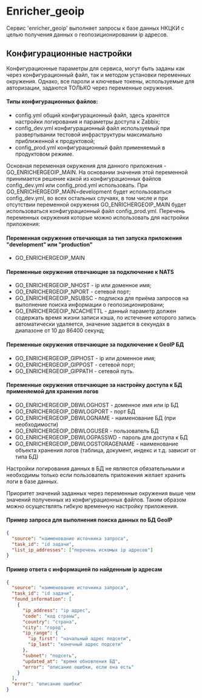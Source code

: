 # Enricher_geoip

Сервис 'enricher_geoip' выполняет запросы к базе данных НКЦКИ с целью получения данных о геопозиционировании ip адресов.

## Конфигурационные настройки

Конфигурационные параметры для сервиса, могут быть заданы как через конфигурационный файл, так и методом установки переменных окружения. Однако, все пароли и ключевые токены, используемые для авторизации, задаются ТОЛЬКО через переменные окружения.

#### Типы конфигурационных файлов:

- config.yml общий конфигурационный файл, здесь хранятся настройки логирования и параметры доступа к Zabbix;
- config_dev.yml конфигурационный файл используемый при развертывании тестовой инфраструктуры максимально приближенной к продуктовой;
- config_prod.yml конфигурационный файл применяемый в продуктовом режиме.

Основная переменная окружения для данного приложения - GO_ENRICHERGEOIP_MAIN. На основании значения этой переменной принимается решение какой из конфигурационных файлов config_dev.yml или config_prod.yml использовать. При GO_ENRICHERGEOIP_MAIN=development будет использоваться config_dev.yml, во всех остальных случаях, в том числе и при отсутствии переменной окружения GO_ENRICHERGEOIP_MAIN будет использоваться конфигурационный файл config_prod.yml. Перечень переменных окружения которые можно использовать для настройки приложения:

#### Переменная окружения отвечающая за тип запуска приложения "development" или "production"

- GO_ENRICHERGEOIP_MAIN

#### Переменные окружения отвечающие за подключение к NATS

- GO_ENRICHERGEOIP_NHOST - ip или доменное имя;
- GO_ENRICHERGEOIP_NPORT - сетевой порт;
- GO_ENRICHERGEOIP_NSUBSC - подписка для приёма запросов на выполнение поиска информации о геопозиционировани;
- GO_ENRICHERGEOIP_NCACHETTL - данный параметр должен содержать время жизни записи
  кэша, по истечение которого запись автоматически удаляется, значение задается
  в секундах в диапазоне от 10 до 86400 секунд;

#### Переменные окружения отвечающие за подключение к GeoIP БД

- GO_ENRICHERGEOIP_GIPHOST - ip или доменное имя;
- GO_ENRICHERGEOIP_GIPPOST - сетевой порт;
- GO_ENRICHERGEOIP_GIPPATH - сетевой путь.

#### Переменные окружения отвечающие за настройку доступа к БД применяемой для хранения логов

- GO_ENRICHERGEOIP_DBWLOGHOST - доменное имя или ip БД
- GO_ENRICHERGEOIP_DBWLOGPORT - порт БД
- GO_ENRICHERGEOIP_DBWLOGNAME - наименование БД (при необходимости)
- GO_ENRICHERGEOIP_DBWLOGUSER - пользователь БД
- GO_ENRICHERGEOIP_DBWLOGPASSWD - пароль для доступа к БД
- GO_ENRICHERGEOIP_DBWLOGSTORAGENAME - наименование объекта хранения логов (таблица, документ, индекс и т.д. зависит от типа БД)

Настройки логирования данных в БД не являются обязательными и необходимы только если пользователь приложения желает хранить логи в базе данных.

Приоритет значений заданных через переменные окружения выше чем значений полученных из конфигурационных файлов. Таким образом можно осуществлять гибкую временную настройку приложения.

#### Пример запроса для выполнения поиска данных по БД GeoIP

```json
{
  "source": "наименование источника запроса",
  "task_id": "id задачи",
  "list_ip_addresses": ["перечень искомых ip адресов"]
}
```

#### Пример ответа с информацией по найденным ip адресам

```json
{
  "source": "наименование источника запроса",
  "task_id": "id задачи",
  "found_information": [
    {
      "ip_address": "ip адрес",
      "code": "код страны",
      "country": "страна",
      "city": "город",
      "ip_range": {
        "ip_first": "начальный адрес подсети",
        "ip_last": "конечный адрес подсети"
      },
      "subnet": "подсеть",
      "updated_at": "время обновления БД",
      "error": "описание ошибки, если она есть"
    }
  ],
  "error": "описание ошибки"
}
```

